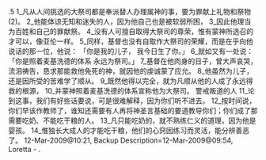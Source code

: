 .5 
1_凡从人间挑选的大祭司都是奉派替人办理属神的事，要为罪献上礼物和祭物(2)。 2_他能体谅无知和迷失的人，因为他自己也是被软弱所困， 3_因此他理当为百姓和自己的罪献祭。 4_没有人可擅自取得大祭司的尊荣，惟有蒙神所选召的才可以，像亚伦一样。 
5_同样，基督也没有自取作大祭司的荣耀，而是在乎向他说话的那一位，他说： 
「你是我的儿子， 
我今日生了你。」 
6_就如又有一处说： 
「你是照着麦基洗德的体系 
永远为祭司。」 
7_基督在他肉身的日子，曾大声哀哭，流泪祷告，恳求那能救他免死的神，就因他的虔诚蒙了应允。 8_他虽然为儿子，还是因所受的苦难学了顺从。 9_既然他得以完全，就为凡顺从他的人成了永远得救的根源， 10_并蒙神照着麦基洗德的体系宣称他为大祭司。 
警戒叛道的人 
11_论到这事，我们有好些话要说，可是很难解释，因为你们听不进去。 12_按时间说，你们早该作教师了，谁知还需要有人再将神圣言基础的要道教导你们；你们成了那需要吃奶、不能吃干粮的人。 13_凡只能吃奶的，就不熟练仁义的道理，因为他是婴孩。 14_惟独长大成人的才能吃干粮，他们的心窍因练习而灵活，能分辨善恶了。 
12-Mar-2009@10:21, Backup Description=12-Mar-2009@09:54, Loretta - 
.